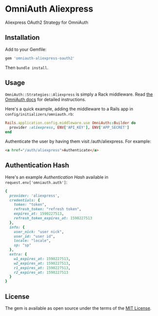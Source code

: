# OmniAuth Aliexpress
Aliexpress OAuth2 Strategy for OmniAuth

## Installation
Add to your Gemfile:

```ruby
gem 'omniauth-aliexpress-oauth2'
```
Then `bundle install`.

## Usage

`OmniAuth::Strategies::Aliexpress` is simply a Rack middleware. Read [the OmniAuth docs](https://github.com/intridea/omniauth) for detailed instructions.

Here's a quick example, adding the middleware to a Rails app in `config/initializers/omniauth.rb`:

```ruby
Rails.application.config.middleware.use OmniAuth::Builder do
  provider :aliexpress, ENV['API_KEY'], ENV['APP_SECRET']
end
```
Authenticate the user by having them visit /auth/aliexpress. For example:

```html
<a href="/auth/aliexpress">Authenticate</a>
```

## Authentication Hash

Here's an example *Authentication Hash* available in `request.env['omniauth.auth']`:

```ruby
{
  provider: 'aliexpress',
  credentials: {
    token: "token",
    refresh_token: "refresh token",
    expires_at: 1590227513,
    refresh_token_expires_at: 1590227513
  },
  info: {
    user_nick: "user nick",
    user_id: "user id",
    locale: "locale",
    sp: "sp"
  },
  extra: {
    w1_expires_at: 1590227513,
    w2_expires_at: 1590227513,
    r1_expires_at: 1590227513,
    r2_expires_at: 1590227513
  }
}
```

## License

The gem is available as open source under the terms of the [MIT License](https://opensource.org/licenses/MIT).

